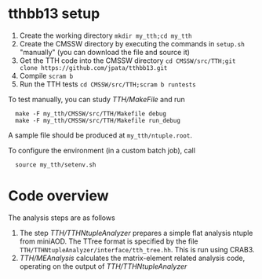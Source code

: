 tthbb13 setup
=======

1. Create the working directory ``mkdir my_tth;cd my_tth``
2. Create the CMSSW directory by executing the commands in ``setup.sh`` "manually" (you can download the file and source it)
3. Get the TTH code into the CMSSW directory ``cd CMSSW/src/TTH;git clone https://github.com/jpata/tthbb13.git``
4. Compile ``scram b``
5. Run the TTH tests ``cd CMSSW/src/TTH;scram b runtests``


To test manually, you can study *TTH/MakeFile* and run
~~~
  make -F my_tth/CMSSW/src/TTH/Makefile debug
  make -F my_tth/CMSSW/src/TTH/Makefile run_debug
~~~

A sample file should be produced at ``my_tth/ntuple.root``.

To configure the environment (in a custom batch job), call
~~~
  source my_tth/setenv.sh
~~~


Code overview
=============

The analysis steps are as follows

1. The step *TTH/TTHNtupleAnalyzer* prepares a simple flat analysis ntuple from miniAOD. The TTree format is specified by the file ``TTH/TTHNtupleAnalyzer/interface/tth_tree.hh``. This is run using CRAB3.
2. *TTH/MEAnalysis* calculates the matrix-element related analysis code, operating on the output of *TTH/TTHNtupleAnalyzer*
